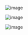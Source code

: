 ![image](https://github.com/user-attachments/assets/5d169e72-f201-4a70-96e0-592ed0e2f7b2)

![image](https://github.com/user-attachments/assets/ba981607-ba0f-49c9-be1d-373d01bf0b3e)

![image](https://github.com/user-attachments/assets/f70413b2-0953-43f4-bb06-6c4148443b41)

